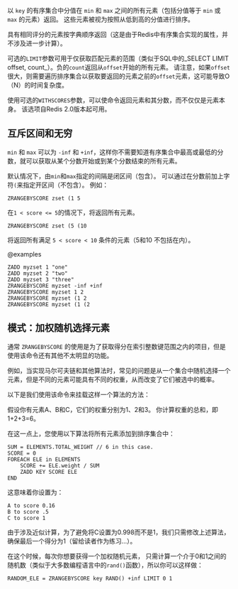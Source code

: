 以 `key` 的有序集合中分值在 `min` 和 `max` 之间的所有元素（包括分值等于 `min` 或 `max` 的元素）返回。
这些元素被视为按照从低到高的分值进行排序。

具有相同评分的元素按字典顺序返回（这是由于Redis中有序集合实现的属性，并不涉及进一步计算）。

可选的`LIMIT`参数可用于仅获取匹配元素的范围（类似于SQL中的_SELECT LIMIT offset, count_）。负的`count`返回从`offset`开始的所有元素。
请注意，如果`offset`很大，则需要遍历排序集合以获取要返回的元素之前的`offset`元素，这可能导致O（N）的时间复杂度。

使用可选的`WITHSCORES`参数，可以使命令返回元素和其分数，而不仅仅是元素本身。
该选项自Redis 2.0版本起可用。

## 互斥区间和无穷

`min` 和 `max` 可以为 `-inf` 和 `+inf`，这样你不需要知道有序集合中最高或最低的分数，就可以获取从某个分数开始或到某个分数结束的所有元素。

默认情况下，由`min`和`max`指定的间隔是闭区间（包含）。
可以通过在分数前加上字符`(`来指定开区间（不包含）。
例如：

```
ZRANGEBYSCORE zset (1 5
```

在`1 < score <= 5`的情况下，将返回所有元素。

```
ZRANGEBYSCORE zset (5 (10
```

将返回所有满足 `5 < score < 10` 条件的元素（5和10 不包括在内）。

@examples

```cli
ZADD myzset 1 "one"
ZADD myzset 2 "two"
ZADD myzset 3 "three"
ZRANGEBYSCORE myzset -inf +inf
ZRANGEBYSCORE myzset 1 2
ZRANGEBYSCORE myzset (1 2
ZRANGEBYSCORE myzset (1 (2
```

## 模式：加权随机选择元素

通常 `ZRANGEBYSCORE` 的使用是为了获取得分在索引整数键范围之内的项目，但是使用该命令还有其他不太明显的功能。

例如，当实现马尔可夫链和其他算法时，常见的问题是从一个集合中随机选择一个元素，但是不同的元素可能具有不同的权重，从而改变了它们被选中的概率。

以下是我们使用该命令来挂载这样一个算法的方法：

假设你有元素A、B和C，它们的权重分别为1、2和3。
你计算权重的总和，即1+2+3=6。

在这一点上，您使用以下算法将所有元素添加到排序集合中：

```
SUM = ELEMENTS.TOTAL_WEIGHT // 6 in this case.
SCORE = 0
FOREACH ELE in ELEMENTS
    SCORE += ELE.weight / SUM
    ZADD KEY SCORE ELE
END
```

这意味着你设置为：

```
A to score 0.16
B to score .5
C to score 1
```

由于涉及近似计算，为了避免将C设置为0.998而不是1，我们只需修改上述算法，确保最后一个得分为1（留给读者作为练习...）。

在这个时候，每次你想要获得一个加权随机元素，
只需计算一个介于0和1之间的随机数（类似于大多数编程语言中的`rand()`函数），所以你可以这样做：

    RANDOM_ELE = ZRANGEBYSCORE key RAND() +inf LIMIT 0 1
